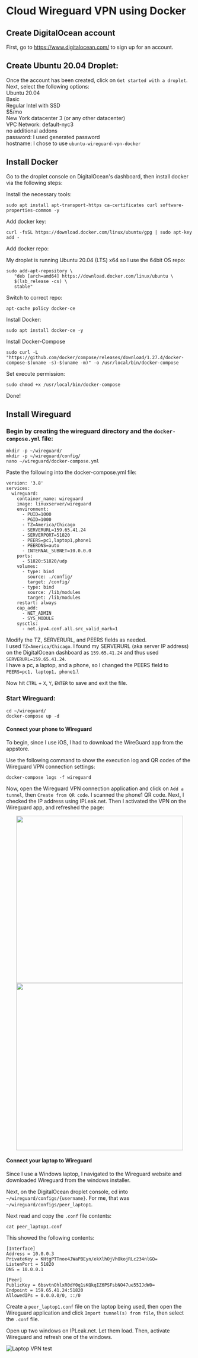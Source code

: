 # Cloud Wireguard VPN using Docker

## Create DigitalOcean account

First, go to https://www.digitalocean.com/ to sign up for an account.

## Create Ubuntu 20.04 Droplet: 

Once the account has been created, click on  `Get started with a droplet`. Next, select the following options:\
Ubuntu 20.04\
Basic\
Regular Intel with SSD\
$5/mo\
New York datacenter 3 (or any other datacenter)\
VPC Network: default-nyc3\
no additional addons\
password: I used generated password\
hostname: I chose to use `ubuntu-wireguard-vpn-docker`

## Install Docker

Go to the droplet console on DigitalOcean's dashboard, then install docker via the following steps:

Install the necessary tools:

```
sudo apt install apt-transport-https ca-certificates curl software-properties-common -y
```

Add docker key:

```
curl -fsSL https://download.docker.com/linux/ubuntu/gpg | sudo apt-key add -
```

Add docker repo:

My droplet is running Ubuntu 20.04 (LTS) x64 so I use the 64bit OS repo:

```
sudo add-apt-repository \
   "deb [arch=amd64] https://download.docker.com/linux/ubuntu \
   $(lsb_release -cs) \
   stable"
```

Switch to correct repo:

```
apt-cache policy docker-ce
```

Install Docker:

```
sudo apt install docker-ce -y
```

Install Docker-Compose

```
sudo curl -L "https://github.com/docker/compose/releases/download/1.27.4/docker-compose-$(uname -s)-$(uname -m)" -o /usr/local/bin/docker-compose
```

Set execute permission:

```
sudo chmod +x /usr/local/bin/docker-compose
```

Done!

## Install Wireguard

### Begin by creating the wireguard directory and the `docker-compose.yml` file:

```
mkdir -p ~/wireguard/
mkdir -p ~/wireguard/config/
nano ~/wireguard/docker-compose.yml
```

Paste the following into the docker-compose.yml file:

```
version: '3.8'
services:
  wireguard:
    container_name: wireguard
    image: linuxserver/wireguard
    environment:
      - PUID=1000
      - PGID=1000
      - TZ=America/Chicago
      - SERVERURL=159.65.41.24
      - SERVERPORT=51820
      - PEERS=pc1,laptop1,phone1
      - PEERDNS=auto
      - INTERNAL_SUBNET=10.0.0.0
    ports:
      - 51820:51820/udp
    volumes:
      - type: bind
        source: ./config/
        target: /config/
      - type: bind
        source: /lib/modules
        target: /lib/modules
    restart: always
    cap_add:
      - NET_ADMIN
      - SYS_MODULE
    sysctls:
      - net.ipv4.conf.all.src_valid_mark=1
```

Modify the TZ, SERVERURL, and PEERS fields as needed.\
I used `TZ=America/Chicago`.
I found my SERVERURL (aka server IP address) on the DigitalOcean dashboard as `159.65.41.24` and thus used `SERVERURL=159.65.41.24`.\
I have a pc, a laptop, and a phone, so I changed the PEERS field to `PEERS=pc1, laptop1, phone1`.\

Now hit `CTRL` + `X`, `Y`, `ENTER` to save and exit the file.

### Start Wireguard:

```
cd ~/wireguard/
docker-compose up -d
```

#### Connect your phone to Wireguard

To begin, since I use iOS, I had to download the WireGuard app from the appstore. 

Use the following command to show the execution log and QR codes of the Wireguard VPN connection settings:

```
docker-compose logs -f wireguard
```

Now, open the Wireguard VPN connection application and click on `Add a tunnel`, then `Create from QR code`. I scanned the phone1 QR code. Next, I checked the IP address using IPLeak.net. Then I activated the VPN on the Wireguard app, and refreshed the page:

<p align="middle">
  <img src="https://user-images.githubusercontent.com/56270862/143801491-5a0b647d-baa8-450d-888c-1b94f4b54827.png" width="450" />
  <img src="https://user-images.githubusercontent.com/56270862/143801563-c571b166-16cd-4289-8f21-1cc6895b1519.png" width="450" /> 
</p>

#### Connect your laptop to Wireguard

Since I use a Windows laptop, I navigated to the Wireguard website and downloaded Wireguard from the windows installer.

Next, on the DigitalOcean droplet console, cd into `~/wireguard/configs/{username}`. For me, that was `~/wireguard/configs/peer_laptop1`.

Next read and copy the `.conf` file contents:

```
cat peer_laptop1.conf
```

This showed the following contents:

```
[Interface]
Address = 10.0.0.3
PrivateKey = KHtgPTTnoe4JWaPBEyn/ekXlhOjVhOkojRLc234nlGQ=
ListenPort = 51820
DNS = 10.0.0.1

[Peer]
PublicKey = 6bsvtnOhlxR0dY0q1sKQkqIZ6PSFsbNO47ue55IJdW0=
Endpoint = 159.65.41.24:51820
AllowedIPs = 0.0.0.0/0, ::/0
```

Create a `peer_laptop1.conf` file on the laptop being used, then open the Wireguard application and click `Import tunnel(s) from file`, then select the `.conf` file.

Open up two windows on IPLeak.net. Let them load. Then, activate Wireguard and refresh one of the windows.

![Laptop VPN test](https://user-images.githubusercontent.com/56270862/143802476-ad137df0-57b1-4ee6-8ecd-bc4223cd7294.png)

